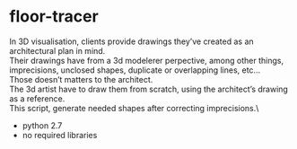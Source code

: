 # floor-tracer

In 3D visualisation, clients provide drawings they’ve created as an architectural plan in mind.\
Their drawings have from a 3d modelerer perpective, among other things, imprecisions, unclosed shapes, duplicate or overlapping lines, etc...\
Those doesn’t matters to the architect.\
The 3d artist have to draw them from scratch, using the architect’s drawing as a reference.\
This script, generate needed shapes after correcting imprecisions.\
- python 2.7
- no required libraries
